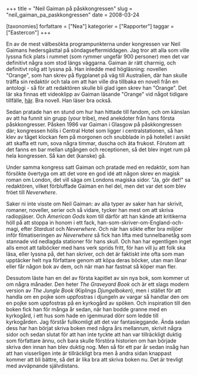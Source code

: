 +++
title = "Neil Gaiman på påskkongressen"
slug = "neil_gaiman_pa_paskkongressen"
date = 2008-03-24

[taxonomies]
forfattare = ["Nea"]
kategorier = ["Rapporter"]
taggar = ["Eastercon"]
+++

En av de mest välbesökta programpunkterna under kongressen var Neil Gaimans hedersgästtal på söndagseftermiddagen. Jag tror att alla som ville lyssna fick plats i rummet (som rymmer ungefär 900 personer) men det var definitivt några som stod längs väggarna. Gaiman är rätt charmig, och definitivt rolig att lyssna på. Han inledde med högläsning: novellen "Orange", som han skrev på flygplanet på väg till Australien, där han skulle träffa sin redaktör och tala om att han ville dra tillbaka en novell från en antologi - så för att redaktören skulle bli glad igen skrev han "Orange". Det lär ska finnas ett videoklipp av Gaiman läsande "Orange" vid något tidigare tillfälle, [här](http://video.google.com/videoplay?docid=4252431117888232778). Bra novell. Han läser bra också.

Sedan pratade han en stund om hur han hittade till fandom, och om känslan av att ha funnit sin grupp (your tribe), med anekdoter från hans första påskkongresser. Påsken 1986 var Gaiman i Glasgow på påskkongressen där; kongressen hölls i Central Hotel som ligger i centralstationen, så han klev av tåget klockan fem på morgonen och snubblade in på hotellet i avsikt att skaffa ett rum, sova några timmar, duscha och äta frukost. Förutom att det fanns en bar mellan utgången och receptionen, så det blev inget rum på hela kongressen. Så kan det (kanske) gå.

Under samma kongress satt Gaiman och pratade med en redaktör, som han försökte övertyga om att det vore en god idé att någon skrev en magisk roman om London, det vill säga om Londons magiska sidor. "Ja, gör det!" sa redaktören, vilket förbluffade Gaiman en hel del, men det var det som blev fröet till _Neverwhere_.

Saker ni inte visste om Neil Gaiman: av alla typer av saker han har skrivit, romaner, noveller, serier och så vidare, tycker han mest om att skriva radiopjäser. Och _American Gods_ kom till därför att han kände att kritikerna höll på att stoppa in honom i ett fack, han-som-skriver-om-England-och-magi, efter _Stardust_ och _Neverwhere_. Och när han sökte efter bra miljöer inför filmatiseringen av _Neverwhere_ så fick han lifta med tunnelbanetåg som stannade vid nedlagda stationer för hans skull. Och han har egentligen inget alls emot att talböcker med hans verk sprids fritt, för han vill ju att folk ska läsa, eller lyssna på, det han skriver, och det är faktiskt inte ofta som man upptäcker helt nya författare genom att köpa deras böcker, utan man lånar eller får någon bok av dem, och när man har fastnat så köper man fler.

Dessutom läste han en del av första kapitlet av sin nya bok, som kommer ut om några månader. Den heter <em>The Graveyard Book</em> och är ett slags modern version av <em>The Jungle Book</em> (Kiplings _Djungelboken_), men i stället för att handla om en pojke som uppfostras i djungeln av vargar så handlar den om en pojke som uppfostras på en kyrkogård av spöken. Och inspiration till den boken fick han för många år sedan, när han bodde granne med en kyrkogård, i ett hus som hade en igenmurad dörr som ledde till kyrkogården. Jag förstår fullkomligt att det var fantasieggande. Ända sedan dess har han börjat skriva boken med några års mellanrum, skrivit några sidor och sedan slutat för att han inte tyckte att han var tillräckligt duktig som författare ännu, och bara skulle förstöra historien om han började skriva den innan han blev duktig nog. Men så för ett par år sedan insåg han att han visserligen inte är tillräckligt bra men å andra sidan knappast kommer att bli bättre, så det är lika bra att skriva boken nu. Det är trevligt med avväpnande självdistans.
